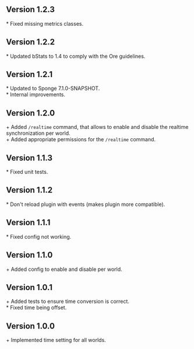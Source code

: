 Version 1.2.3
-------------

\* Fixed missing metrics classes.  


Version 1.2.2
-------------

\* Updated bStats to 1.4 to comply with the Ore guidelines.  


Version 1.2.1
-------------

\* Updated to Sponge 7.1.0-SNAPSHOT.  
\* Internal improvements.    


Version 1.2.0
-------------

\+ Added `/realtime` command, that allows to enable and disable the realtime synchronization per world.  
\+ Added appropriate permissions for the `/realtime` command.  


Version 1.1.3
-------------

\* Fixed unit tests.  


Version 1.1.2
-------------

\* Don't reload plugin with events (makes plugin more compatible).  


Version 1.1.1
-------------

\* Fixed config not working.  


Version 1.1.0
-------------

\+ Added config to enable and disable per world.  


Version 1.0.1
-------------

\+ Added tests to ensure time conversion is correct.  
\* Fixed time being offset.  


Version 1.0.0
-------------

\+ Implemented time setting for all worlds.  
